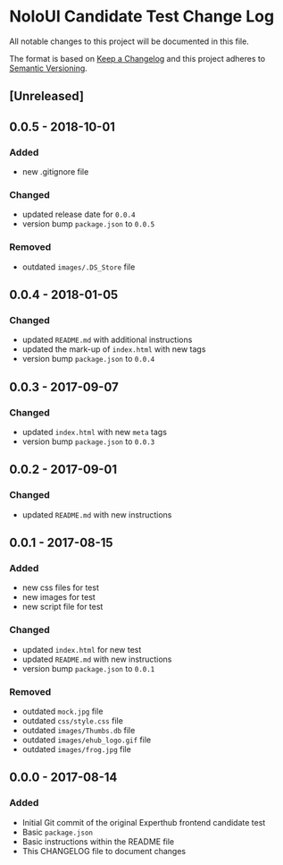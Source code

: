# NoloUI Candidate Test Change Log

All notable changes to this project will be documented in this file.

The format is based on [Keep a Changelog](http://keepachangelog.com/en/1.0.0/) and this project adheres to [Semantic Versioning](http://semver.org/spec/v2.0.0.html).


## [Unreleased]

## 0.0.5 - 2018-10-01
### Added
- new .gitignore file

### Changed
- updated release date for `0.0.4`
- version bump `package.json` to `0.0.5`

### Removed
- outdated `images/.DS_Store` file

## 0.0.4 - 2018-01-05
### Changed
- updated `README.md` with additional instructions
- updated the mark-up of `index.html` with new tags
- version bump `package.json` to `0.0.4`


## 0.0.3 - 2017-09-07
### Changed
- updated `index.html` with new `meta` tags
- version bump `package.json` to `0.0.3`


## 0.0.2 - 2017-09-01
### Changed
- updated `README.md` with new instructions


## 0.0.1 - 2017-08-15
### Added
- new css files for test
- new images for test
- new script file for test

### Changed
- updated `index.html` for new test
- updated `README.md` with new instructions
- version bump `package.json` to `0.0.1`

### Removed
- outdated `mock.jpg` file
- outdated `css/style.css` file
- outdated `images/Thumbs.db` file
- outdated `images/ehub_logo.gif` file
- outdated `images/frog.jpg` file


## 0.0.0 - 2017-08-14
### Added
- Initial Git commit of the original Experthub frontend candidate test
- Basic `package.json`
- Basic instructions within the README file
- This CHANGELOG file to document changes
